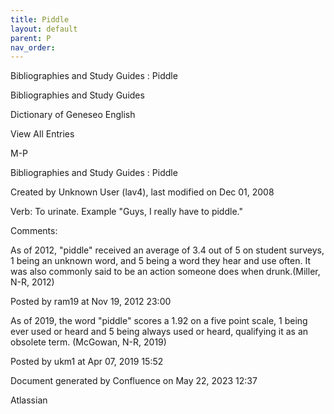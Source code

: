 ```yaml
---
title: Piddle
layout: default
parent: P
nav_order:
---
```


Bibliographies and Study Guides : Piddle

Bibliographies and Study Guides

Dictionary of Geneseo English

View All Entries

M-P

Bibliographies and Study Guides : Piddle

Created by  Unknown User (lav4), last modified on Dec 01, 2008

Verb: To urinate. Example &quot;Guys, I really have to piddle.&quot; 

Comments:

As of 2012, &quot;piddle&quot; received an average of 3.4 out of 5 on student surveys, 1 being an unknown word, and 5 being a word they hear and use often. It was also commonly said to be an action someone does when drunk.(Miller, N-R, 2012)

Posted by ram19 at Nov 19, 2012 23:00

As of 2019, the word &quot;piddle&quot; scores a 1.92 on a five point scale, 1 being ever used or heard and 5 being always used or heard, qualifying it as an obsolete term. (McGowan, N-R, 2019)

Posted by ukm1 at Apr 07, 2019 15:52

Document generated by Confluence on May 22, 2023 12:37

Atlassian
